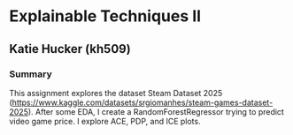 # Explainable Techniques II 
## Katie Hucker (kh509)

### Summary

This assignment explores the dataset Steam Dataset 2025 (https://www.kaggle.com/datasets/srgiomanhes/steam-games-dataset-2025). After some EDA, I create a RandomForestRegressor trying to predict video game price. I explore ACE, PDP, and ICE plots.
